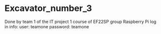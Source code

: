 # Excavator_number_3
Done by team 1 of the IT project 1 course of EF22SP group
Raspberry Pi log in info: 
user: teamone
password: teamone
